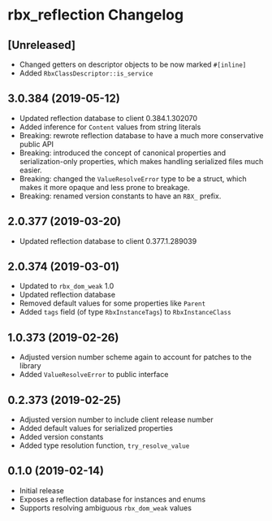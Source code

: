 # rbx_reflection Changelog

## [Unreleased]
* Changed getters on descriptor objects to be now marked `#[inline]`
* Added `RbxClassDescriptor::is_service`

## 3.0.384 (2019-05-12)
* Updated reflection database to client 0.384.1.302070
* Added inference for `Content` values from string literals
* Breaking: rewrote reflection database to have a much more conservative public API
* Breaking: introduced the concept of canonical properties and serialization-only properties, which makes handling serialized files much easier.
* Breaking: changed the `ValueResolveError` type to be a struct, which makes it more opaque and less prone to breakage.
* Breaking: renamed version constants to have an `RBX_` prefix.

## 2.0.377 (2019-03-20)
* Updated reflection database to client 0.377.1.289039

## 2.0.374 (2019-03-01)
* Updated to `rbx_dom_weak` 1.0
* Updated reflection database
* Removed default values for some properties like `Parent`
* Added `tags` field (of type `RbxInstanceTags`) to `RbxInstanceClass`

## 1.0.373 (2019-02-26)
* Adjusted version number scheme again to account for patches to the library
* Added `ValueResolveError` to public interface

## 0.2.373 (2019-02-25)
* Adjusted version number to include client release number
* Added default values for serialized properties
* Added version constants
* Added type resolution function, `try_resolve_value`

## 0.1.0 (2019-02-14)
* Initial release
* Exposes a reflection database for instances and enums
* Supports resolving ambiguous `rbx_dom_weak` values